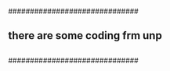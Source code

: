 ##############################
##
## there are some coding frm unp
##
##############################

